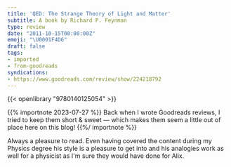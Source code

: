 ```yaml
---
title: 'QED: The Strange Theory of Light and Matter'
subtitle: A book by Richard P. Feynman
type: review
date: "2011-10-15T00:00:00Z"
emoji: "\U0001F4D6"
draft: false
tags:
- imported
- from-goodreads
syndications:
- https://www.goodreads.com/review/show/224218792
---
```


{{< openlibrary "9780140125054" >}}

{{% importnote 2023-07-27 %}}
Back when I wrote Goodreads reviews, I tried to keep them short & sweet — which makes them seem a little out of place here on this blog!
{{%/ importnote %}}

Always a pleasure to read. Even having covered the content during my Physics degree his style is a pleasure to get into and his analogies work as well for a physicist as I'm sure they would have done for Alix.
